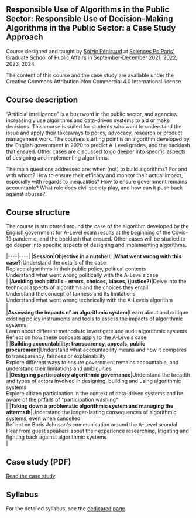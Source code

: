 <meta property="og:image" content="imagepreview.png" />
<meta property="twitter:image" content="imagepreview.png" />

## Responsible Use of Algorithms in the Public Sector: Responsible Use of Decision-Making Algorithms in the Public Sector: a Case Study Approach

Course designed and taught by [Soizic Pénicaud](https://twitter.com/soizicpenicaud) at [Sciences Po Paris' Graduate School of Public Affairs](https://www.sciencespo.fr/public/en.html) in September-December 2021, 2022, 2023, 2024.

The content of this course and the case study are available under the Creative Commons Attribution-Non Commercial 4.0 International licence. 

## Course description

“Artificial intelligence” is a buzzword in the public sector, and agencies increasingly use algorithms and data-driven systems to aid or make decisions. This course is suited for students who want to understand the issue and apply their takeaways to policy, advocacy, research or product management work.
The course’s starting point is an algorithm developed by the English government in 2020 to predict A-Level grades, and the backlash that ensued. Other cases are discussed to go deeper into specific aspects of designing and implementing algorithms.

The main questions addressed are: when (not) to build algorithms? For and with whom? How to
ensure their efficacy and monitor their actual impact, especially with regards to inequalities? How to ensure government remains accountable? What role does civil society play, and how can it push back against abuses? 

## Course structure

The course is structured around the case of the algorithm developed by the English government for A-Level exam
results at the beginning of the Covid-19 pandemic, and the backlash that ensued. Other cases will be
studied to go deeper into specific aspects of designing and implementing algorithms.

|----|----|
|**Session**|**Objective in a nutshell**|
|**What went wrong with this case?**|Understand the details of the case <br> Replace algorithms in their public policy, political contexts <br> Understand what went wrong politically with the A-Levels case <br>|
|**Avoiding tech pitfalls - errors, choices, biases, (justice?)**|Delve into the technical aspects of algorithms and the choices they entail <br>  Understand the concept of fairness and its limitations <br> Understand what went wrong technically with the A-Levels algorithm<br>|  
|**Assessing the impacts of an algorithmic system**|Learn about and critique existing policy instruments and tools to assess the impacts of algorithmic systems <br> Learn about different methods to investigate and audit algorithmic systems <br> Reflect on how these concepts apply to the A-Levels case <br>|
|**Building accountability: transparency, appeals, public procurement**|Understand what accountability means and how it compares to transparency, fairness or explainability <br> Explore different ways to ensure government remains accountable, and understand their limitations and ambiguities <br>|
|**Designing participatory algorithmic governance**|Understand the breadth and types of actors involved in designing, building and using algorithmic systems <br>Explore citizen participation in the context of data-driven systems and be aware of the pitfalls of "participation washing" <br>|
|**Taking down a problematic algorithmic system and managing the aftermath**|Understand the longer-lasting consequences of algorithmic systems, even when cancelled <br>Reflect on Boris Johnson's communication around the A-Level scandal <br> Hear from guest speakers about their experience researching, litigating and fighting back against algorithmic systems <br>|

## Case study (PDF)

[Read the case study](/ResponsibleAI_CaseStudy_2024.pdf).

## Syllabus

For the detailed syllabus, see the [dedicated page](/syllabus2024.md). 
